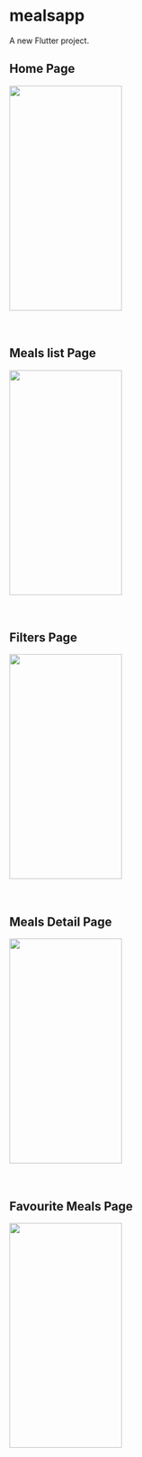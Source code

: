 # mealsapp

A new Flutter project.

## Home Page
<img src="https://user-images.githubusercontent.com/105160971/187032152-9ba9c82b-3375-4f1b-835b-4dd0c67f7757.jpg" width="200" height="400" />
<br>
<br>
<br>

## Meals list Page
<img src="https://user-images.githubusercontent.com/105160971/187032219-9e4d7fb4-f318-4d68-a772-058d022a2704.jpg" width="200" height="400" />
<br>
<br>
<br>

## Filters  Page
<img src=
"https://user-images.githubusercontent.com/105160971/187032300-ccddf858-6f4e-4dfb-8a11-a3879635f171.jpg" width="200" height="400" />
<br>
<br>
<br>

## Meals Detail Page
<img src="https://user-images.githubusercontent.com/105160971/187032241-742f7419-f169-427d-9b64-2843a9540e26.jpg" width="200" height="400" />
<br>
<br>
<br>


## Favourite Meals Page
<img src="https://user-images.githubusercontent.com/105160971/187032273-f3ba6cd3-a1f9-44f7-8a7e-68cedb85e5f4.jpg" width="200" height="400" />
<br>
<br>
<br>
